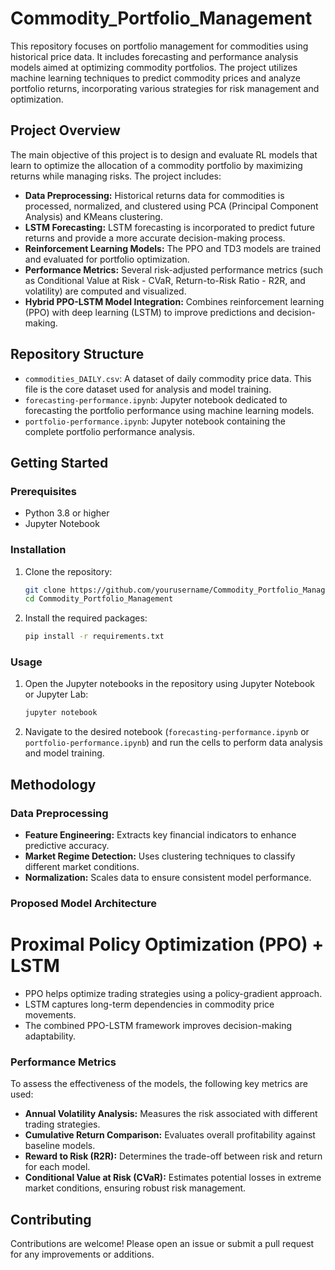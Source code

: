 # Commodity_Portfolio_Management

This repository focuses on portfolio management for commodities using historical price data. It includes forecasting and performance analysis models aimed at optimizing commodity portfolios. The project utilizes machine learning techniques to predict commodity prices and analyze portfolio returns, incorporating various strategies for risk management and optimization.

## Project Overview

The main objective of this project is to design and evaluate RL models that learn to optimize the allocation of a commodity portfolio by maximizing returns while managing risks. The project includes:
- **Data Preprocessing:** Historical returns data for commodities is processed, normalized, and clustered using PCA (Principal Component Analysis) and KMeans clustering.
- **LSTM Forecasting:** LSTM forecasting is incorporated to predict future returns and provide a more accurate decision-making process.
- **Reinforcement Learning Models:** The PPO and TD3 models are trained and evaluated for portfolio optimization.
- **Performance Metrics:** Several risk-adjusted performance metrics (such as Conditional Value at Risk - CVaR, Return-to-Risk Ratio - R2R, and volatility) are computed and visualized.
- **Hybrid PPO-LSTM Model Integration:** Combines reinforcement learning (PPO) with deep learning (LSTM) to improve predictions and decision-making.

## Repository Structure

- `commodities_DAILY.csv`: A dataset of daily commodity price data. This file is the core dataset used for analysis and model training.
- `forecasting-performance.ipynb`: Jupyter notebook dedicated to forecasting the portfolio performance using machine learning models.
- `portfolio-performance.ipynb`: Jupyter notebook containing the complete portfolio performance analysis.

## Getting Started


### Prerequisites

- Python 3.8 or higher
- Jupyter Notebook

### Installation

1. Clone the repository:
    ```bash
    git clone https://github.com/yourusername/Commodity_Portfolio_Management.git
    cd Commodity_Portfolio_Management
    ```

2. Install the required packages:
    ```bash
    pip install -r requirements.txt
    ```

### Usage

1. Open the Jupyter notebooks in the repository using Jupyter Notebook or Jupyter Lab:
    ```bash
    jupyter notebook
    ```

2. Navigate to the desired notebook (`forecasting-performance.ipynb` or `portfolio-performance.ipynb`) and run the cells to perform data analysis and model training.

## Methodology
### Data Preprocessing
- **Feature Engineering:** Extracts key financial indicators to enhance predictive accuracy.
- **Market Regime Detection:** Uses clustering techniques to classify different market conditions.
- **Normalization:** Scales data to ensure consistent model performance.

### Proposed Model Architecture
# Proximal Policy Optimization (PPO) + LSTM
- PPO helps optimize trading strategies using a policy-gradient approach.
- LSTM captures long-term dependencies in commodity price movements.
- The combined PPO-LSTM framework improves decision-making adaptability.

### Performance Metrics
To assess the effectiveness of the models, the following key metrics are used:

- **Annual Volatility Analysis:** Measures the risk associated with different trading strategies.
- **Cumulative Return Comparison:** Evaluates overall profitability against baseline models.
- **Reward to Risk (R2R):** Determines the trade-off between risk and return for each model.
- **Conditional Value at Risk (CVaR):** Estimates potential losses in extreme market conditions, ensuring robust risk management.

## Contributing

Contributions are welcome! Please open an issue or submit a pull request for any improvements or additions.
